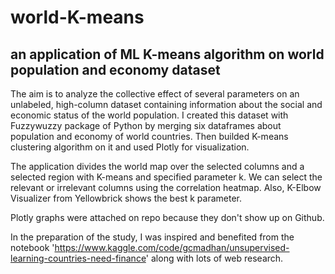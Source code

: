 # world-K-means
## an application of ML K-means algorithm on world population and economy dataset

The aim is to analyze the collective effect of several parameters on an unlabeled, high-column dataset containing information about the social 
and economic status of the world population. I created this dataset with Fuzzywuzzy package of Python by merging six dataframes about population and economy 
of world countries. Then builded K-means clustering algorithm on it and used Plotly for visualization.

The application divides the world map over the selected columns and a selected region with K-means and specified parameter k. 
We can select the relevant or irrelevant columns using the correlation heatmap. Also, K-Elbow Visualizer from Yellowbrick shows the best k parameter.

Plotly graphs were attached on repo because they don't show up on Github.

In the preparation of the study, I was inspired and benefited from the notebook 'https://www.kaggle.com/code/gcmadhan/unsupervised-learning-countries-need-finance' 
along with lots of web research.


